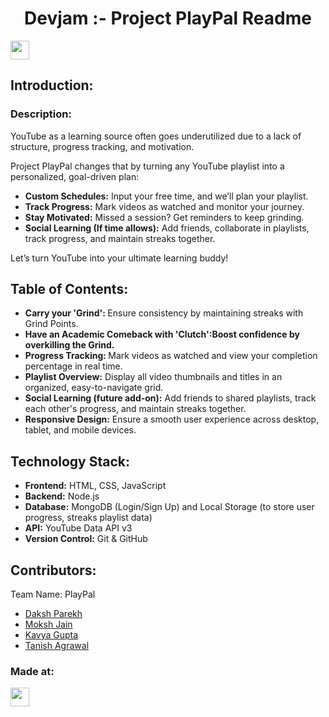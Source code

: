 <h1 align="center">Devjam :- Project PlayPal Readme</h1>
<p align="center">
</p>
<a href="https://weekendofcode.computercodingclub.in/"> <img src="https://i.postimg.cc/njCM24kx/woc.jpg" height=30px> </a>

## Introduction:

<h3>Description:</h3>
    <p>YouTube as a learning source often goes underutilized due to a lack of structure, progress tracking, and motivation.</p>
    <p>Project PlayPal changes that by turning any YouTube playlist into a personalized, goal-driven plan:</p>
    <ul>
        <li><strong>Custom Schedules:</strong> Input your free time, and we’ll plan your playlist.</li>
        <li><strong>Track Progress:</strong> Mark videos as watched and monitor your journey.</li>
        <li><strong>Stay Motivated:</strong> Missed a session? Get reminders to keep grinding.</li>
        <li><strong>Social Learning (If time allows):</strong> Add friends, collaborate in playlists, track progress, and maintain streaks   together.</li>
    </ul>
    <p>Let’s turn YouTube into your ultimate learning buddy!</p>
  
## Table of Contents:

<ul>
        <li><strong>Carry your 'Grind': </strong>Ensure consistency by maintaining streaks with Grind Points.</li>
        <li><strong>Have an Academic Comeback with 'Clutch':Boost confidence by overkilling the Grind. </strong>
        <li><strong>Progress Tracking: </strong>Mark videos as watched and view your completion percentage in real time.</li>
        <li><strong>Playlist Overview:</strong> Display all video thumbnails and titles in an organized, easy-to-navigate grid.</li>
        <li><strong>Social Learning (future add-on):</strong> Add friends to shared playlists, track each other's progress, and maintain streaks together.</li>
        <li><strong>Responsive Design:</strong> Ensure a smooth user experience across desktop, tablet, and mobile devices.</li>
  </ul>


## Technology Stack:
  <ul>
        <li><strong>Frontend:</strong> HTML, CSS, JavaScript</li>
        <li><strong>Backend:</strong> Node.js </li>
        <li><strong>Database:</strong> MongoDB (Login/Sign Up) and Local Storage (to store user progress, streaks playlist data)</li>
        <li><strong>API:</strong> YouTube Data API v3</li>
        <li><strong>Version Control:</strong> Git & GitHub</li>
    </ul>
  

## Contributors:

Team Name: PlayPal

* [Daksh Parekh](https://github.com/DakshParekh27)<br />
* [Moksh Jain](https://github.com/Moksh-Jain-2212)<br />
* [Kavya Gupta](https://github.com/kg097877)<br />
* [Tanish Agrawal](https://github.com/tan816)<br />

### Made at:

<a href="https://weekendofcode.computercodingclub.in/"> <img src="https://i.postimg.cc/Z9fC676j/devjam.jpg" height=30px> </a>
